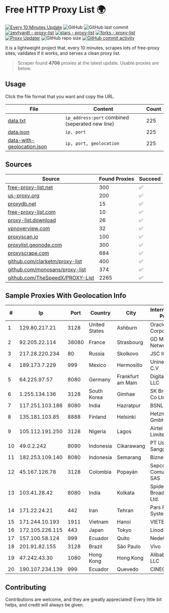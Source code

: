 
# Free HTTP Proxy List 🌍

[![Every 10 Minutes Update](https://github.com/mertguvencli/http-proxy-list/actions/workflows/main.yml/badge.svg?branch=main)](https://github.com/mertguvencli/http-proxy-list/actions/workflows/main.yml)
![GitHub](https://img.shields.io/github/license/mertguvencli/http-proxy-list)
![GitHub last commit](https://img.shields.io/github/last-commit/mertguvencli/http-proxy-list)
[![zevtyardt - proxy-list](https://img.shields.io/static/v1?label=zevtyardt&message=proxy-list&color=blue&logo=github)](https://github.com/zevtyardt/proxy-list "Go to GitHub repo")
[![stars - proxy-list](https://img.shields.io/github/stars/zevtyardt/proxy-list?style=social)](https://github.com/zevtyardt/proxy-list)
[![forks - proxy-list](https://img.shields.io/github/forks/zevtyardt/proxy-list?style=social)](https://github.com/zevtyardt/proxy-list)
[![Proxy Updater](https://github.com/zevtyardt/proxy-list/workflows/Proxy%20Updater/badge.svg)](https://github.com/zevtyardt/proxy-list/actions?query=workflow:"Proxy+Updater")
![GitHub repo size](https://img.shields.io/github/repo-size/zevtyardt/proxy-list)
[![GitHub commit activity](https://img.shields.io/github/commit-activity/m/zevtyardt/proxy-list?logo=commits)](https://github.com/zevtyardt/proxy-list/commits/main)

It is a lightweight project that, every 10 minutes, scrapes lots of free-proxy sites, validates if it works, and serves a clean proxy list.

> Scraper found **4706** proxies at the latest update. Usable proxies are below.

## Usage

Click the file format that you want and copy the URL.

|File|Content|Count|
|----|-------|-----|
|[data.txt](https://raw.githubusercontent.com/mertguvencli/http-proxy-list/main/proxy-list/data.txt)|`ip_address:port` combined (seperated new line)|225|
|[data.json](https://raw.githubusercontent.com/mertguvencli/http-proxy-list/main/proxy-list/data.json)|`ip, port`|225|
|[data-with-geolocation.json](https://raw.githubusercontent.com/mertguvencli/http-proxy-list/main/proxy-list/data-with-geolocation.json)|`ip, port, geolocation`|225|

## Sources

|Source|Found Proxies|Succeed|
|------|-------------|-------|
|[free-proxy-list.net](https://free-proxy-list.net)|300|✅|
|[us-proxy.org](https://www.us-proxy.org)|200|✅|
|[proxydb.net](http://proxydb.net)|15|✅|
|[free-proxy-list.com](https://free-proxy-list.com/?page=&port=&type%5B%5D=http&type%5B%5D=https&up_time=0&search=Search)|10|✅|
|[proxy-list.download](https://www.proxy-list.download/HTTP)|26|✅|
|[vpnoverview.com](https://vpnoverview.com/privacy/anonymous-browsing/free-proxy-servers)|32|✅|
|[proxyscan.io](https://www.proxyscan.io)|100|✅|
|[proxylist.geonode.com](https://proxylist.geonode.com/api/proxy-list?limit=300&page=1&sort_by=lastChecked&sort_type=desc&protocols=http,https)|300|✅|
|[proxyscrape.com](https://api.proxyscrape.com/v2/?request=displayproxies&protocol=http&timeout=10000&country=all&ssl=all&anonymity=all)|684|✅|
|[github.com/clarketm/proxy-list](https://raw.githubusercontent.com/clarketm/proxy-list/master/proxy-list-raw.txt)|400|✅|
|[github.com/monosans/proxy-list](https://raw.githubusercontent.com/monosans/proxy-list/main/proxies/http.txt)|374|✅|
|[github.com/TheSpeedX/PROXY-List](https://raw.githubusercontent.com/TheSpeedX/PROXY-List/master/http.txt)|2265|✅|


## Sample Proxies With Geolocation Info

|#|Ip|Port|Country|City|Internet Service Provider|
|-|--|----|-------|----|-------------------------|
|1|129.80.217.21|3128|United States|Ashburn|Oracle Corporation|
|2|92.205.22.114|38080|France|Strasbourg|GD MASS Network|
|3|217.28.220.234|80|Russia|Skolkovo|JSC IOT|
|4|189.173.7.229|999|Mexico|Hermosillo|Uninet S.A. de C.V|
|5|64.225.97.57|8080|Germany|Frankfurt am Main|DigitalOcean, LLC|
|6|1.255.134.136|3128|South Korea|Gimhae|SK Broadband Co Ltd|
|7|117.251.103.186|8080|India|Hazratpur|BSNL Internet|
|8|135.181.103.85|8888|Finland|Helsinki|Hetzner Online GmbH|
|9|105.112.191.250|3128|Nigeria|Lagos|Airtel Networks Limited|
|10|49.0.2.242|8090|Indonesia|Cikarawang|PT Usaha Adi Sanggoro|
|11|182.253.109.140|8080|Indonesia|Semarang|Biznet Metronet|
|12|45.167.126.78|3128|Colombia|Popayán|Sepcom Comunicaciones SAS|
|13|103.41.28.42|8080|India|Kolkata|Spider Broadband Pvt. Ltd.|
|14|171.22.24.21|442|Iran|Tehran|Pars Parva System LLC|
|15|171.244.10.193|1911|Vietnam|Hanoi|VIETEL|
|16|172.105.226.115|443|Japan|Tokyo|Linode, LLC|
|17|157.100.58.124|999|Ecuador|Quito|Nedetel S.A.|
|18|201.91.82.155|3128|Brazil|São Paulo|Vivo|
|19|47.242.43.30|1080|Hong Kong|Hong Kong|Alibaba.com LLC|
|20|190.107.234.139|999|Ecuador|Quevedo|CINECABLE TV|



## Contributing

Contributions are welcome, and they are greatly appreciated! Every
little bit helps, and credit will always be given.

